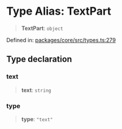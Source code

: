 # Type Alias: TextPart

> **TextPart**: `object`

Defined in: [packages/core/src/types.ts:279](https://github.com/GeoDaCenter/openassistant/blob/a1bcfdf89aac2d64b3bda9cf92b96ead076def28/packages/core/src/types.ts#L279)

## Type declaration

### text

> **text**: `string`

### type

> **type**: `"text"`
